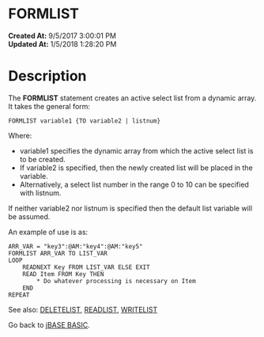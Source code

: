 # FORMLIST

**Created At:** 9/5/2017 3:00:01 PM  
**Updated At:** 1/5/2018 1:28:20 PM  


# Description

The **FORMLIST** statement creates an active select list from a dynamic array. It takes the general form:

```
FORMLIST variable1 {TO variable2 | listnum}
```

Where:

- variable1 specifies the dynamic array from which the active select list is to be created.
- If variable2 is specified, then the newly created list will be placed in the variable.
- Alternatively, a select list number in the range 0 to 10 can be specified with listnum.


If neither variable2 nor listnum is specified then the default list variable will be assumed.

An example of use is as:

```
ARR_VAR = "key3":@AM:"key4":@AM:"key5"
FORMLIST ARR_VAR TO LIST_VAR 
LOOP
    READNEXT Key FROM LIST_VAR ELSE EXIT
    READ Item FROM Key THEN
        * Do whatever processing is necessary on Item
    END
REPEAT
```



See also: [DELETELIST](268475-deletelist), [READLIST](278658-readlist), [WRITELIST](279569-writelist)

Go back to [jBASE BASIC](263498-jbase-basic).
